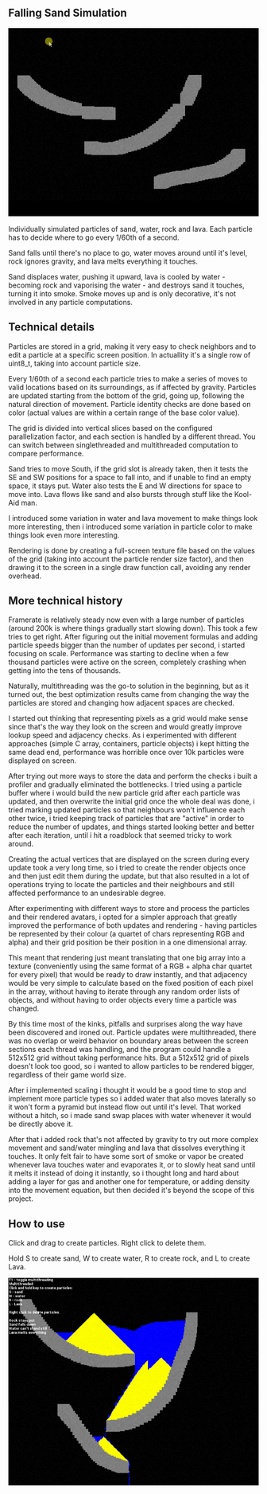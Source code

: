 ## Falling Sand Simulation

![Falling sand simulation cover image](https://github.com/RaduHaulica/falling-sand-texture/blob/df7e19194b066492f3deac41114d233493c4a5ed/falling%20sand%20texture/media/falling%20sand.gif)

Individually simulated particles of sand, water, rock and lava. Each particle has to decide where to go every 1/60th of a second.

Sand falls until there's no place to go, water moves around until it's level, rock ignores gravity, and lava melts everything it touches.

Sand displaces water, pushing it upward, lava is cooled by water - becoming rock and vaporising the water - and destroys sand it touches, turning it into smoke. Smoke moves up and is only decorative, it's not involved in any particle computations.

## Technical details

Particles are stored in a grid, making it very easy to check neighbors and to edit a particle at a specific screen position. In actuallity it's a single row of uint8_t, taking into account particle size.

Every 1/60th of a second each particle tries to make a series of moves to valid locations based on its surroundings, as if affected by gravity. Particles are updated starting from the bottom of the grid, going up, following the natural direction of movement. Particle identity checks are done based on color (actual values are within a certain range of the base color value).

The grid is divided into vertical slices based on the configured parallelization factor, and each section is handled by a different thread. You can switch between singlethreaded and multithreaded computation to compare performance.

Sand tries to move South, if the grid slot is already taken, then it tests the SE and SW positions for a space to fall into, and if unable to find an empty space, it stays put. Water also tests the E and W directions for space to move into. Lava flows like sand and also bursts through stuff like the Kool-Aid man.

I introduced some variation in water and lava movement to make things look more interesting, then i introduced some variation in particle color to make things look even more interesting.

Rendering is done by creating a full-screen texture file based on the values of the grid (taking into account the particle render size factor), and then drawing it to the screen in a single draw function call, avoiding any render overhead.

## More technical history

Framerate is relatively steady now even with a large number of particles (around 200k is where things gradually start slowing down). This took a few tries to get right. After figuring out the initial movement formulas and adding particle speeds bigger than the number of updates per second, i started focusing on scale. Performance was starting to decline when a few thousand particles were active on the screen, completely crashing when getting into the tens of thousands.

Naturally, multithreading was the go-to solution in the beginning, but as it turned out, the best optimization results came from changing the way the particles are stored and changing how adjacent spaces are checked.

I started out thinking that representing pixels as a grid would make sense since that's the way they look on the screen and would greatly improve lookup speed and adjacency checks. As i experimented with different approaches (simple C array, containers, particle objects) i kept hitting the same dead end, performance was horrible once over 10k particles were displayed on screen.

After trying out more ways to store the data and perform the checks i built a profiler and gradually eliminated the bottlenecks. I tried using a particle buffer where i would build the new particle grid after each particle was updated, and then overwrite the initial grid once the whole deal was done, i tried marking updated particles so that neighbours won't influence each other twice, i tried keeping track of particles that are "active" in order to reduce the number of updates, and things started looking better and better after each iteration, until i hit a roadblock that seemed tricky to work around.

Creating the actual vertices that are displayed on the screen during every update took a very long time, so i tried to create the render objects once and then just edit them during the update, but that also resulted in a lot of operations trying to locate the particles and their neighbours and still affected performance to an undesirable degree.

After experimenting with different ways to store and process the particles and their rendered avatars, i opted for a simpler approach that greatly improved the performance of both updates and rendering - having particles be represented by their colour (a quartet of chars representing RGB and alpha) and their grid position be their position in a one dimensional array.

This meant that rendering just meant translating that one big array into a texture (conveniently using the same format of a RGB + alpha char quartet for every pixel) that would be ready to draw instantly, and that adjacency would be very simple to calculate based on the fixed position of each pixel in the array, without having to iterate through any random order lists of objects, and without having to order objects every time a particle was changed.

By this time most of the kinks, pitfalls and surprises along the way have been discovered and ironed out. Particle updates were multithreaded, there was no overlap or weird behavior on boundary areas between the screen sections each thread was handling, and the program could handle a 512x512 grid without taking performance hits. But a 512x512 grid of pixels doesn't look too good, so i wanted to allow particles to be rendered bigger, regardless of their game world size.

After i implemented scaling i thought it would be a good time to stop and implement more particle types so i added water that also moves laterally so it won't form a pyramid but instead flow out until it's level. That worked without a hitch, so i made sand swap places with water whenever it would be directly above it.

After that i added rock that's not affected by gravity to try out more complex movement and sand/water mingling and lava that dissolves everything it touches. It only felt fair to have some sort of smoke or vapor be created whenever lava touches water and evaporates it, or to slowly heat sand until it melts it instead of doing it instantly, so i thought long and hard about adding a layer for gas and another one for temperature, or adding density into the movement equation, but then decided it's beyond the scope of this project.

## How to use

Click and drag to create particles. Right click to delete them.

Hold S to create sand, W to create water, R to create rock, and L to create Lava.

![Falling sand simulation help text](https://github.com/RaduHaulica/falling-sand-texture/blob/dc1a7d1118a6a4e9418a749818f688ece611cfa3/falling%20sand%20texture/media/falling%20sand%20instructions.png)
